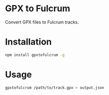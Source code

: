 # GPX to Fulcrum

Convert GPX files to Fulcrum tracks.

# Installation

```sh
npm install gpxtofulcrum -g
```

# Usage

```sh
gpxtofulcrum /path/to/track.gpx > output.json
```
